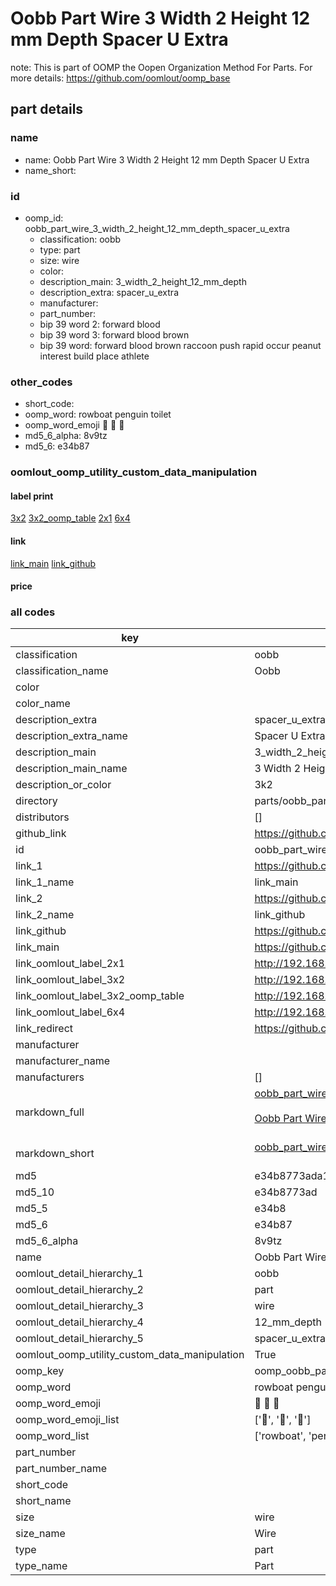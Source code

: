 # Oobb Part Wire 3 Width 2 Height 12 mm Depth Spacer U Extra  

note: This is part of OOMP the Oopen Organization Method For Parts. For more details: https://github.com/oomlout/oomp_base

##  part details
  







### name
* name: Oobb Part Wire 3 Width 2 Height 12 mm Depth Spacer U Extra
* name_short: 
### id
* oomp_id: oobb_part_wire_3_width_2_height_12_mm_depth_spacer_u_extra
  * classification: oobb
  * type: part
  * size: wire
  * color: 
  * description_main: 3_width_2_height_12_mm_depth
  * description_extra: spacer_u_extra
  * manufacturer: 
  * part_number: 
  * bip 39 word 2: forward blood
  * bip 39 word 3: forward blood brown
  * bip 39 word: forward blood brown raccoon push rapid occur peanut interest build place athlete

### other_codes
* short_code: 
* oomp_word: rowboat penguin toilet
* oomp_word_emoji :rowboat: :penguin: :toilet:
* md5_6_alpha: 8v9tz
* md5_6: e34b87






### oomlout_oomp_utility_custom_data_manipulation
#### label print
[3x2](http://192.168.1.245:1112/?label=oomp%208v9tz)
[3x2_oomp_table](http://192.168.1.108:1112/?label=oomp%208v9tz)
[2x1](http://192.168.1.242:1112/?label=oomp%208v9tz)
[6x4](http://192.168.1.55:1112/?label=oomp%208v9tz)    

#### link

[link_main](https://github.com/oomlout/oomlout_oomp_version_1_messy/tree/main/parts/oobb_part_wire_3_width_2_height_12_mm_depth_spacer_u_extra) [link_github](https://github.com/oomlout/oomlout_oomp_version_1_messy/tree/main/parts/oobb_part_wire_3_width_2_height_12_mm_depth_spacer_u_extra)                             

#### price







### all codes 
| key | value |  
| --- | --- |  
| classification | oobb |  
| classification_name | Oobb |  
| color |  |  
| color_name |  |  
| description_extra | spacer_u_extra |  
| description_extra_name | Spacer U Extra |  
| description_main | 3_width_2_height_12_mm_depth |  
| description_main_name | 3 Width 2 Height 12 mm Depth |  
| description_or_color | 3k2 |  
| directory | parts/oobb_part_wire_3_width_2_height_12_mm_depth_spacer_u_extra |  
| distributors | [] |  
| github_link | https://github.com/oomlout/oomlout_oomp_part_src/tree/main/parts/oobb_part_wire_3_width_2_height_12_mm_depth_spacer_u_extra |  
| id | oobb_part_wire_3_width_2_height_12_mm_depth_spacer_u_extra |  
| link_1 | https://github.com/oomlout/oomlout_oomp_version_1_messy/tree/main/parts/oobb_part_wire_3_width_2_height_12_mm_depth_spacer_u_extra |  
| link_1_name | link_main |  
| link_2 | https://github.com/oomlout/oomlout_oomp_version_1_messy/tree/main/parts/oobb_part_wire_3_width_2_height_12_mm_depth_spacer_u_extra |  
| link_2_name | link_github |  
| link_github | https://github.com/oomlout/oomlout_oomp_version_1_messy/tree/main/parts/oobb_part_wire_3_width_2_height_12_mm_depth_spacer_u_extra |  
| link_main | https://github.com/oomlout/oomlout_oomp_version_1_messy/tree/main/parts/oobb_part_wire_3_width_2_height_12_mm_depth_spacer_u_extra |  
| link_oomlout_label_2x1 | http://192.168.1.242:1112/?label=oomp%208v9tz |  
| link_oomlout_label_3x2 | http://192.168.1.245:1112/?label=oomp%208v9tz |  
| link_oomlout_label_3x2_oomp_table | http://192.168.1.108:1112/?label=oomp%208v9tz |  
| link_oomlout_label_6x4 | http://192.168.1.55:1112/?label=oomp%208v9tz |  
| link_redirect | https://github.com/oomlout/oomlout_oomp_version_1_messy/tree/main/parts/oobb_part_wire_3_width_2_height_12_mm_depth_spacer_u_extra |  
| manufacturer |  |  
| manufacturer_name |  |  
| manufacturers | [] |  
| markdown_full | [oobb_part_wire_3_width_2_height_12_mm_depth_spacer_u_extra](none)<br>[](none)<br>[Oobb Part Wire 3 Width 2 Height 12 Mm Depth Spacer U Extra](none)<br><br> |  
| markdown_short | [oobb_part_wire_3_width_2_height_12_mm_depth_spacer_u_extra](none)<br><br> |  
| md5 | e34b8773ada1f31ac7d75b043a05fade |  
| md5_10 | e34b8773ad |  
| md5_5 | e34b8 |  
| md5_6 | e34b87 |  
| md5_6_alpha | 8v9tz |  
| name | Oobb Part Wire 3 Width 2 Height 12 mm Depth Spacer U Extra |  
| oomlout_detail_hierarchy_1 | oobb |  
| oomlout_detail_hierarchy_2 | part |  
| oomlout_detail_hierarchy_3 | wire |  
| oomlout_detail_hierarchy_4 | 12_mm_depth |  
| oomlout_detail_hierarchy_5 | spacer_u_extra |  
| oomlout_oomp_utility_custom_data_manipulation | True |  
| oomp_key | oomp_oobb_part_wire_3_width_2_height_12_mm_depth_spacer_u_extra |  
| oomp_word | rowboat penguin toilet |  
| oomp_word_emoji | :rowboat: :penguin: :toilet: |  
| oomp_word_emoji_list | [':rowboat:', ':penguin:', ':toilet:'] |  
| oomp_word_list | ['rowboat', 'penguin', 'toilet'] |  
| part_number |  |  
| part_number_name |  |  
| short_code |  |  
| short_name |  |  
| size | wire |  
| size_name | Wire |  
| type | part |  
| type_name | Part |  

